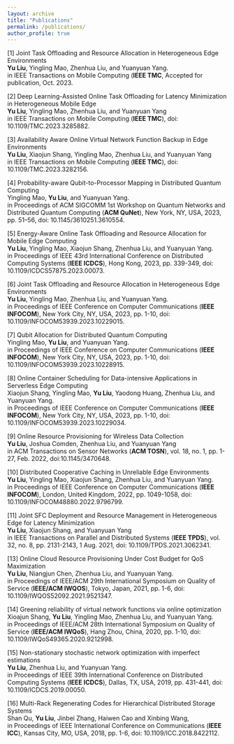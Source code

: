 ```yaml
---
layout: archive
title: "Publications"
permalink: /publications/
author_profile: true
---
```


[1] Joint Task Offloading and Resource Allocation in Heterogeneous Edge Environments
<br> **Yu Liu**, Yingling Mao, Zhenhua Liu, and Yuanyuan Yang.  <br> 
in IEEE Transactions on Mobile Computing (**IEEE TMC**, Accepted for publication, Oct. 2023.

[2] Deep Learning-Assisted Online Task Offloading for Latency Minimization in Heterogeneous Mobile Edge
<br> **Yu Liu**, Yingling Mao, Zhenhua Liu, and Yuanyuan Yang<br>
in IEEE Transactions on Mobile Computing (**IEEE TMC**), doi: 10.1109/TMC.2023.3285882.

[3] Availability Aware Online Virtual Network Function Backup in Edge Environments
<br>**Yu Liu**, Xiaojun Shang, Yingling Mao, Zhenhua Liu, and Yuanyuan Yang<br>
in IEEE Transactions on Mobile Computing (**IEEE TMC**), doi: 10.1109/TMC.2023.3282156.

[4] Probability-aware Qubit-to-Processor Mapping in Distributed Quantum Computing
<br> Yingling Mao, **Yu Liu**, and Yuanyuan Yang. <br>
in Proceedings of ACM SIGCOMM 1st Workshop on Quantum Networks and Distributed Quantum Computing (**ACM QuNet**), New York, NY, USA, 2023, pp. 51–56, doi: 10.1145/3610251.3610554.

[5] Energy-Aware Online Task Offloading and Resource Allocation for Mobile Edge Computing
<br> **Yu Liu**, Yingling Mao, Xiaojun Shang, Zhenhua Liu, and Yuanyuan Yang.  <br>
in Proceedings of IEEE 43rd International Conference on Distributed Computing Systems (**IEEE ICDCS**), Hong Kong, 2023, pp. 339-349, doi: 10.1109/ICDCS57875.2023.00073.

[6] Joint Task Offloading and Resource Allocation in Heterogeneous Edge Environments
<br> **Yu Liu**, Yingling Mao, Zhenhua Liu, and Yuanyuan Yang.  <br> 
in Proceedings of IEEE Conference on Computer Communications (**IEEE INFOCOM**), New York City, NY, USA, 2023, pp. 1-10, doi: 10.1109/INFOCOM53939.2023.10229015.

[7] Qubit Allocation for Distributed Quantum Computing
<br> Yingling Mao, **Yu Liu**, and Yuanyuan Yang.  <br> 
in Proceedings of IEEE Conference on Computer Communications (**IEEE INFOCOM**), New York City, NY, USA, 2023, pp. 1-10, doi: 10.1109/INFOCOM53939.2023.10228915.

[8] Online Container Scheduling for Data-intensive Applications in Serverless Edge Computing
<br> Xiaojun Shang, Yingling Mao, **Yu Liu**, Yaodong Huang, Zhenhua Liu, and Yuanyuan Yang.  <br> 
in Proceedings of IEEE Conference on Computer Communications (**IEEE INFOCOM**), New York City, NY, USA, 2023, pp. 1-10, doi: 10.1109/INFOCOM53939.2023.10229034.

[9] Online Resource Provisioning for Wireless Data Collection
<br>**Yu Liu**, Joshua Comden, Zhenhua Liu, and Yuanyuan Yang<br>
in ACM Transactions on Sensor Networks (**ACM TOSN**), vol. 18, no. 1, pp. 1-27, Feb. 2022, doi:10.1145/3470648.

[10] Distributed Cooperative Caching in Unreliable Edge Environments
<br> **Yu Liu**, Yingling Mao, Xiaojun Shang, Zhenhua Liu, and Yuanyuan Yang.  <br> 
in Proceedings of IEEE Conference on Computer Communications (**IEEE INFOCOM**), London, United Kingdom, 2022, pp. 1049-1058, doi: 10.1109/INFOCOM48880.2022.9796799.

[11] Joint SFC Deployment and Resource Management in Heterogeneous Edge for Latency Minimization
<br>**Yu Liu**, Xiaojun Shang, and Yuanyuan Yang<br>
in IEEE Transactions on Parallel and Distributed Systems (**IEEE TPDS**), vol. 32, no. 8, pp. 2131-2143, 1 Aug. 2021, doi: 10.1109/TPDS.2021.3062341.

[13] Online Cloud Resource Provisioning Under Cost Budget for QoS Maximization
<br> **Yu Liu**, Niangjun Chen, Zhenhua Liu, and Yuanyuan Yang.  <br>
in Proceedings of IEEE/ACM 29th International Symposium on Quality of Service (**IEEE/ACM IWQOS**), Tokyo, Japan, 2021, pp. 1-6, doi: 10.1109/IWQOS52092.2021.9521347.

[14] Greening reliability of virtual network functions via online optimization
<br> Xioajun Shang, **Yu Liu**, Yingling Mao, Zhenhua Liu, and Yuanyuan Yang.  <br>
in Proceedings of IEEE/ACM 28th International Symposium on Quality of Service (**IEEE/ACM IWQoS**), Hang Zhou, China, 2020, pp. 1-10, doi: 10.1109/IWQoS49365.2020.9212998.

[15] Non-stationary stochastic network optimization with imperfect estimations
<br> **Yu Liu**, Zhenhua Liu, and Yuanyuan Yang.  <br>
in Proceedings of IEEE 39th International Conference on Distributed Computing Systems (**IEEE ICDCS**), Dallas, TX, USA, 2019, pp. 431-441, doi: 10.1109/ICDCS.2019.00050.

[16] Multi-Rack Regenerating Codes for Hierarchical Distributed Storage Systems
<br> Shan Qu, **Yu Liu**, Jinbei Zhang, Haiwen Cao and Xinbing Wang,  <br>
in Proceedings of IEEE International Conference on Communications (**IEEE ICC**), Kansas City, MO, USA, 2018, pp. 1-6, doi: 10.1109/ICC.2018.8422112.
